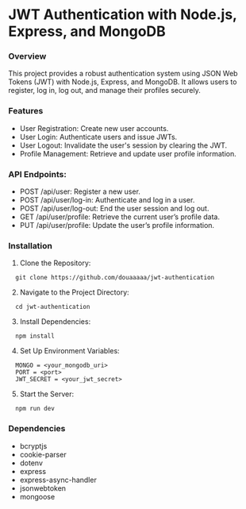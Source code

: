 # JWT Authentication with Node.js, Express, and MongoDB

### Overview
This project provides a robust authentication system using JSON Web Tokens (JWT) with Node.js, Express, and MongoDB. It allows users to register, log in, log out, and manage their profiles securely.

### Features
- User Registration: Create new user accounts.
- User Login: Authenticate users and issue JWTs.
- User Logout: Invalidate the user's session by clearing the JWT.
- Profile Management: Retrieve and update user profile information.

### API Endpoints:
- POST /api/user: Register a new user.
- POST /api/user/log-in: Authenticate and log in a user.
- POST /api/user/log-out: End the user session and log out.
- GET /api/user/profile: Retrieve the current user’s profile data.
- PUT /api/user/profile: Update the user’s profile information.

### Installation
1. Clone the Repository:
```
  git clone https://github.com/douaaaaa/jwt-authentication
```
2. Navigate to the Project Directory:
```
  cd jwt-authentication
```
3. Install Dependencies:
```
  npm install
```
4. Set Up Environment Variables:
```
  MONGO = <your_mongodb_uri>
  PORT = <port>
  JWT_SECRET = <your_jwt_secret>
```
5. Start the Server:
```
  npm run dev
```

### Dependencies
- bcryptjs
- cookie-parser
- dotenv
- express
- express-async-handler
- jsonwebtoken
- mongoose



